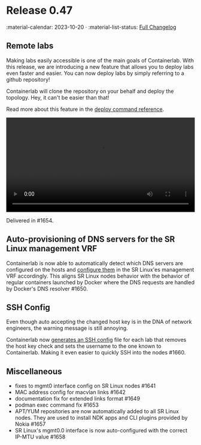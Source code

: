 # Release 0.47

:material-calendar: 2023-10-20 · :material-list-status: [Full Changelog](https://github.com/srl-labs/containerlab/releases)

## Remote labs

Making labs easily accessible is one of the main goals of Containerlab. With this release, we are introducing a new feature that allows you to deploy labs even faster and easier. You can now deploy labs by simply referring to a github repository!

Containerlab will clone the repository on your behalf and deploy the topology. Hey, it can't be easier than that!

Read more about this feature in the [deploy command reference](../cmd/deploy.md#remote-topology-files).

<video width="100%" controls>
  <source src="https://gitlab.com/rdodin/pics/-/wikis/uploads/1c2023f60dd16640346fe0746c9bf7fd/remote-labs.mp4" type="video/mp4">
</video>

Delivered in #1654.

## Auto-provisioning of DNS servers for the SR Linux management VRF

Containerlab is now able to automatically detect which DNS servers are configured on the hosts and [configure them](../manual/kinds/srl.md#dns-configuration) in the SR Linux'es management VRF accordingly. This aligns SR Linux nodes behavior with the behavior of regular containers launched by Docker where the DNS requests are handled by Docker's DNS resolver #1650.

## SSH Config

Even though auto accepting the changed host key is in the DNA of network engineers, the warning message is still annoying.

Containerlab now [generates an SSH config](../manual/inventory.md#ssh-config) file for each lab that removes the host key check and sets the username to the one known to Containerlab. Making it even easier to quickly SSH into the nodes #1660.

## Miscellaneous

* fixes to mgmt0 interface config on SR Linux nodes #1641
* MAC address config for macvlan links #1642
* documentation fix for extended links format #1649
* podman exec command fix #1653
* APT/YUM repositories are now automatically added to all SR Linux nodes. They are used to install NDK apps and CLI plugins provided by Nokia #1657
* SR Linux's mgmt0.0 interface is now auto-configured with the correct IP-MTU value #1658
